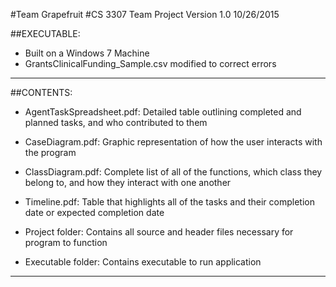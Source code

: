 #Team Grapefruit
#CS 3307 Team Project Version 1.0 10/26/2015

##EXECUTABLE:
 - Built on a Windows 7 Machine
 - GrantsClinicalFunding_Sample.csv modified to correct errors
 
-------------------------------------------

##CONTENTS:

 - AgentTaskSpreadsheet.pdf: Detailed table outlining completed and planned tasks, and who contributed to them

 - CaseDiagram.pdf: Graphic representation of how the user interacts with the program

 - ClassDiagram.pdf: Complete list of all of the functions, which class they belong to, and how they interact with one another

 - Timeline.pdf: Table that highlights all of the tasks and their completion date or expected completion date

 - Project folder: Contains all source and header files necessary for program to function

 - Executable folder: Contains executable to run application

-------------------------------------------
